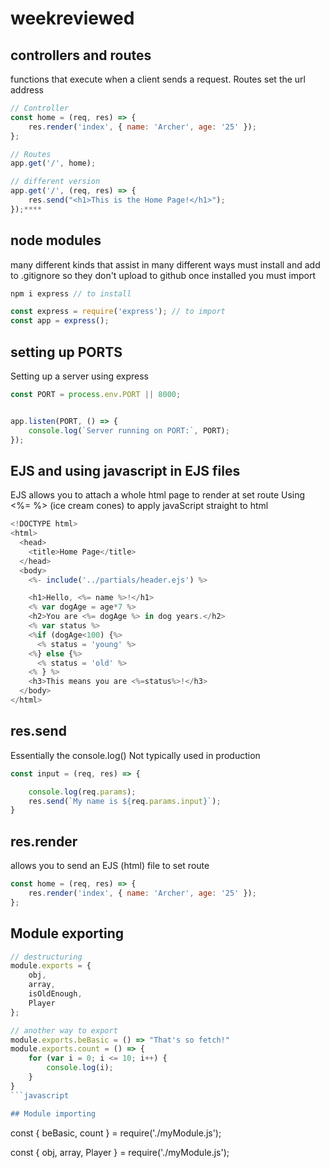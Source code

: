 # weekreviewed


## controllers and routes

functions that execute when a client sends a request. Routes set the url address

```javascript
// Controller
const home = (req, res) => {
    res.render('index', { name: 'Archer', age: '25' });
};

// Routes
app.get('/', home);

// different version
app.get('/', (req, res) => {
    res.send("<h1>This is the Home Page!</h1>");
});****
```
## node modules

many different kinds that assist in many different ways
must install and add to .gitignore so they don't upload to github
once installed you must import

```javascript
npm i express // to install

const express = require('express'); // to import
const app = express();
```
## setting up PORTS

Setting up a server using express 

```javascript
const PORT = process.env.PORT || 8000;


app.listen(PORT, () => {
    console.log(`Server running on PORT:`, PORT);
});
```

## EJS and using javascript in EJS files

EJS allows you to attach a whole html page to render at set route
Using <%= %> (ice cream cones) to apply javaScript straight to html

```javascript
<!DOCTYPE html>
<html>
  <head>
    <title>Home Page</title>
  </head>
  <body>
    <%- include('../partials/header.ejs') %> 

    <h1>Hello, <%= name %>!</h1>
    <% var dogAge = age*7 %>
    <h2>You are <%= dogAge %> in dog years.</h2>
    <% var status %>
    <%if (dogAge<100) {%>
      <% status = 'young' %>
    <%} else {%>
      <% status = 'old' %>
    <% } %>
    <h3>This means you are <%=status%>!</h3>
  </body>
</html>
```


## res.send

Essentially the console.log()
Not typically used in production

```javascript
const input = (req, res) => {

    console.log(req.params);
    res.send(`My name is ${req.params.input}`);
}
```

## res.render

allows you to send an EJS (html) file to set route

```javascript
const home = (req, res) => {
    res.render('index', { name: 'Archer', age: '25' });
};
```

## Module exporting

```javascript
// destructuring
module.exports = {
    obj,
    array,
    isOldEnough,
    Player
};

// another way to export
module.exports.beBasic = () => "That's so fetch!"
module.exports.count = () => {
    for (var i = 0; i <= 10; i++) {
        console.log(i);
    }
}
```javascript

## Module importing

```
const { beBasic, count } = require('./myModule.js');

const { obj, array, Player } = require('./myModule.js');




